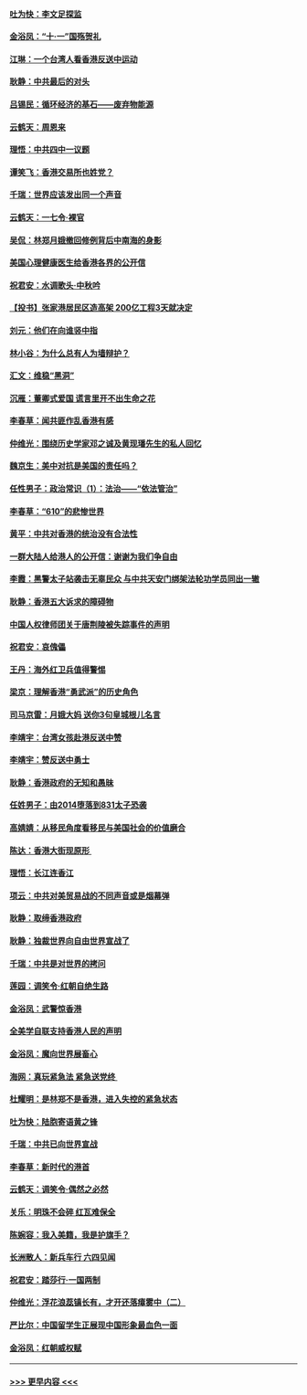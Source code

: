 #### [吐为快：李文足探监](../pages/nsc993/n11509622.md?t=09101511) 
#### [金浴凤：“十‧一”国殇贺礼](../pages/nsc993/n11509593.md?t=09101511) 
#### [江琳：一个台湾人看香港反送中运动](../pages/nsc993/n11509211.md?t=09101511) 
#### [耿静：中共最后的对头](../pages/nsc993/n11508308.md?t=09101511) 
#### [吕锡民：循环经济的基石——废弃物能源](../pages/nsc993/n11508212.md?t=09101511) 
#### [云鹤天：周恩来](../pages/nsc993/n11508055.md?t=09101511) 
#### [理悟：中共四中一议题](../pages/nsc993/n11507782.md?t=09101511) 
#### [谭笑飞：香港交易所也姓党？](../pages/nsc993/n11507753.md?t=09101511) 
#### [千瑞：世界应该发出同一个声音](../pages/nsc993/n11507290.md?t=09101511) 
#### [云鹤天：一七令‧裸官](../pages/nsc993/n11507177.md?t=09101511) 
#### [吴侃：林郑月娥撤回修例背后中南海的身影](../pages/nsc993/n11506876.md?t=09101511) 
#### [美国心理健康医生给香港各界的公开信](../pages/nsc993/n11506809.md?t=09101511) 
#### [祝君安：水调歌头‧中秋吟](../pages/nsc993/n11506758.md?t=09101511) 
#### [【投书】张家港居民区造高架 200亿工程3天就决定](../pages/nsc993/n11506682.md?t=09101511) 
#### [刘元：他们在向谁竖中指](../pages/nsc993/n11505384.md?t=09101511) 
#### [林小谷：为什么总有人为墙辩护？](../pages/nsc993/n11505226.md?t=09101511) 
#### [汇文：维稳“黑洞”](../pages/nsc993/n11504347.md?t=09101511) 
#### [沉雁：董卿式爱国 谎言里开不出生命之花](../pages/nsc993/n11503215.md?t=09101511) 
#### [李春草：闻共匪作乱香港有感](../pages/nsc993/n11503072.md?t=09101511) 
#### [仲维光：围绕历史学家邓之诚及黄现璠先生的私人回忆](../pages/nsc993/n11501330.md?t=09101511) 
#### [魏京生：美中对抗是美国的责任吗？](../pages/nsc993/n11500723.md?t=09101511) 
#### [任性男子：政治常识（1）：法治——“依法管治”](../pages/nsc993/n11500791.md?t=09101511) 
#### [李春草：“610”的悲惨世界](../pages/nsc993/n11501141.md?t=09101511) 
#### [黄平：中共对香港的统治没有合法性](../pages/nsc993/n11499473.md?t=09101511) 
#### [一群大陆人给港人的公开信：谢谢为我们争自由](../pages/nsc993/n11500402.md?t=09101511) 
#### [李霞：黑警太子站袭击无辜民众 与中共天安门绑架法轮功学员同出一辙](../pages/nsc993/n11499805.md?t=09101511) 
#### [耿静：香港五大诉求的障碍物](../pages/nsc993/n11497578.md?t=09101511) 
#### [中国人权律师团关于唐荆陵被失踪事件的声明](../pages/nsc993/n11500014.md?t=09101511) 
#### [祝君安：哀傀儡](../pages/nsc993/n11499776.md?t=09101511) 
#### [王丹：海外红卫兵值得警惕](../pages/nsc993/n11498138.md?t=09101511) 
#### [梁京：理解香港“勇武派”的历史角色](../pages/nsc993/n11498006.md?t=09101511) 
#### [司马京雷：月娥大妈  送你3句皇城根儿名言](../pages/nsc993/n11497885.md?t=09101511) 
#### [李靖宇：台湾女孩赴港反送中赞](../pages/nsc993/n11497721.md?t=09101511) 
#### [李靖宇：赞反送中勇士](../pages/nsc993/n11497452.md?t=09101511) 
#### [耿静：香港政府的无知和愚昧](../pages/nsc993/n11494238.md?t=09101511) 
#### [任姓男子：由2014堕落到831太子恐袭](../pages/nsc993/n11496683.md?t=09101511) 
#### [高婧婧：从移民角度看移民与美国社会的价值磨合](../pages/nsc993/n11495757.md?t=09101511) 
#### [陈达：香港大街现原形 ](../pages/nsc993/n11495441.md?t=09101511) 
#### [理悟：长江连香江](../pages/nsc993/n11495377.md?t=09101511) 
#### [项云：中共对美贸易战的不同声音或是烟幕弹](../pages/nsc993/n11494929.md?t=09101511) 
#### [耿静：取缔香港政府](../pages/nsc993/n11494218.md?t=09101511) 
#### [耿静：独裁世界向自由世界宣战了](../pages/nsc993/n11494190.md?t=09101511) 
#### [千瑞：中共是对世界的拷问](../pages/nsc993/n11493021.md?t=09101511) 
#### [莲园：调笑令‧红朝自绝生路](../pages/nsc993/n11493011.md?t=09101511) 
#### [金浴凤：武警惊香港](../pages/nsc993/n11492994.md?t=09101511) 
#### [全美学自联支持香港人民的声明](../pages/nsc993/n11492630.md?t=09101511) 
#### [金浴凤：魔向世界展畜心](../pages/nsc993/n11492599.md?t=09101511) 
#### [海网：真玩紧急法 紧急送党终 ](../pages/nsc993/n11492535.md?t=09101511) 
#### [杜耀明：是林郑不是香港，进入失控的紧急状态](../pages/nsc993/n11491420.md?t=09101511) 
#### [吐为快：陆胞寄语黄之锋](../pages/nsc993/n11491117.md?t=09101511) 
#### [千瑞：中共已向世界宣战](../pages/nsc993/n11490123.md?t=09101511) 
#### [李春草：新时代的港首](../pages/nsc993/n11489864.md?t=09101511) 
#### [云鹤天：调笑令·偶然之必然](../pages/nsc993/n11489701.md?t=09101511) 
#### [关乐：明珠不会碎 红瓦难保全](../pages/nsc993/n11489647.md?t=09101511) 
#### [陈婉容：我入美籍，我是护旗手？](../pages/nsc993/n11487908.md?t=09101511) 
#### [长洲散人：新兵车行 六四见闻](../pages/nsc993/n11487729.md?t=09101511) 
#### [祝君安：踏莎行‧一国两制](../pages/nsc993/n11487699.md?t=09101511) 
#### [仲维光：浮花浪蕊镇长有，才开还落瘴雾中（二）](../pages/nsc993/n11483286.md?t=09101511) 
#### [严比尔：中国留学生正展现中国形象最血色一面](../pages/nsc993/n11485145.md?t=09101511) 
#### [金浴凤：红朝威权赋](../pages/nsc993/n11485191.md?t=09101511) 

----
#### [ >>> 更早内容 <<< ](../indexes/nsc993-earlier.md)
